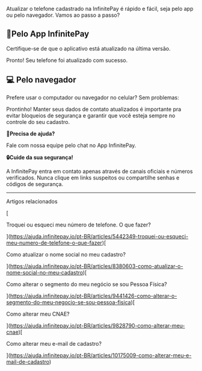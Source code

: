 Atualizar o telefone cadastrado na InfinitePay é rápido e fácil, seja pelo app ou pelo navegador. Vamos ao passo a passo?

## **📱Pelo App InfinitePay**

Certifique-se de que o aplicativo está atualizado na última versão.

Pronto! Seu telefone foi atualizado com sucesso.

## **💻 Pelo navegador**

Prefere usar o computador ou navegador no celular? Sem problemas:

Prontinho! Manter seus dados de contato atualizados é importante pra evitar bloqueios de segurança e garantir que você esteja sempre no controle do seu cadastro.

**🔔Precisa de ajuda?**

Fale com nossa equipe pelo chat no App InfinitePay.

**🔒Cuide da sua segurança!**

A InfinitePay entra em contato apenas através de canais oficiais e números verificados. Nunca clique em links suspeitos ou compartilhe senhas e códigos de segurança.

___

Artigos relacionados

[

Troquei ou esqueci meu número de telefone. O que fazer?

](https://ajuda.infinitepay.io/pt-BR/articles/5442349-troquei-ou-esqueci-meu-numero-de-telefone-o-que-fazer)[

Como atualizar o nome social no meu cadastro?

](https://ajuda.infinitepay.io/pt-BR/articles/8380603-como-atualizar-o-nome-social-no-meu-cadastro)[

Como alterar o segmento do meu negócio se sou Pessoa Física?

](https://ajuda.infinitepay.io/pt-BR/articles/9441426-como-alterar-o-segmento-do-meu-negocio-se-sou-pessoa-fisica)[

Como alterar meu CNAE?

](https://ajuda.infinitepay.io/pt-BR/articles/9828790-como-alterar-meu-cnae)[

Como alterar meu e-mail de cadastro?

](https://ajuda.infinitepay.io/pt-BR/articles/10175009-como-alterar-meu-e-mail-de-cadastro)